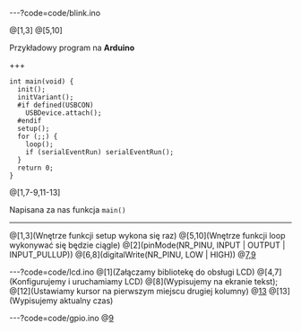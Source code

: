 ---?code=code/blink.ino

@[1,3]
@[5,10]

Przykładowy program na **Arduino**

+++

```
int main(void) {
  init();
  initVariant();
  #if defined(USBCON)
    USBDevice.attach();
  #endif
  setup();
  for (;;) {
    loop();
    if (serialEventRun) serialEventRun();
  }
  return 0;
}
```

@[1,7-9,11-13]

Napisana za nas funkcja `main()`

---

@[1,3](Wnętrze funkcji setup wykona się raz)
@[5,10](Wnętrze funkcji loop wykonywać się będzie ciągle)
@[2](pinMode(NR_PINU, INPUT | OUTPUT | INPUT_PULLUP))
@[6,8](digitalWrite(NR_PINU, LOW | HIGH))
@[7,9](delay(CZAS_W_MS))

---?code=code/lcd.ino
@[1](Załączamy bibliotekę do obsługi LCD)
@[4,7](Konfigurujemy i uruchamiamy LCD)
@[8](Wypisujemy na ekranie tekst);
@[12](Ustawiamy kursor na pierwszym miejscu drugiej kolumny)
@[13]()
@[13](Wypisujemy aktualny czas)

---?code=code/gpio.ino
@[9](`digitalRead(NR_PINU)`)
